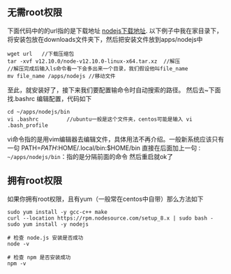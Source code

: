  ## 无需root权限
下面代码中的的url指的是下载地址
[nodejs下载地址](https://npm.taobao.org/mirrors/node/v12.10.0/node-v12.10.0-linux-x64.tar.xz).
以下例子中我在家目录下，将安装包放在downloads文件夹下，然后把安装文件放到apps/nodejs中
```git
wget url   //下载压缩包
tar -xvf v12.10.0/node-v12.10.0-linux-x64.tar.xz  //解压 
//解压完成后输入ls命令看一下会多出来一个目录，我们假设他叫file_name
mv file_name /apps/nodejs //移动文件
```
至此，就安装好了，接下来我们要配置输命令时自动搜索的路径。
然后去~下面找.bashrc 编辑配置，代码如下
```git
cd ~/apps/nodejs/bin 
vi .bashrc         //ubuntu一般是这个文件夹，centos可能是输入 vi .bash_profile
```
vi命令指的是用vim编辑器去编辑文件，具体用法不再介绍。一般新系统应该只有一句
PATH=$PATH:$HOME/.local/bin:$HOME/bin
直接在后面加上一句`：~/apps/nodejs/bin`：指的是分隔前面的命令
然后重启就ok了
## 拥有root权限
如果你拥有root权限，且有yum（一般常在centos中自带）那么方法如下

```linux
sudo yum install -y gcc-c++ make
curl --location https://rpm.nodesource.com/setup_8.x | sudo bash -
sudo yum install -y nodejs

# 检查 node.js 安装是否成功
node -v

# 检查 npm 是否安装成功
npm -v
```